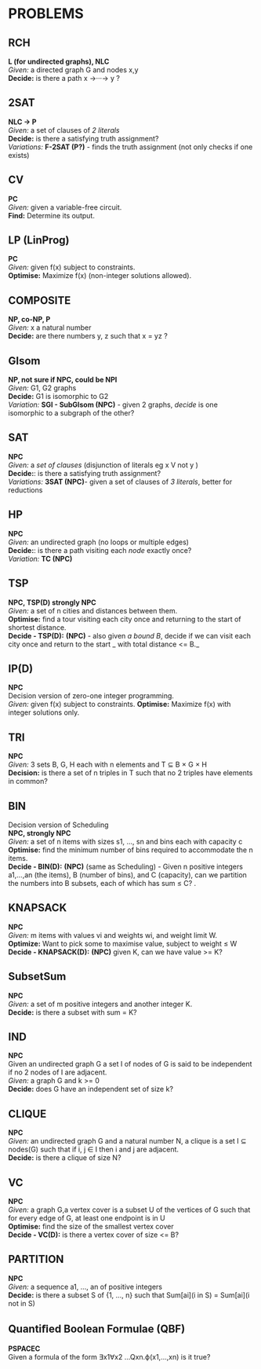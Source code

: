 # PROBLEMS

## RCH

**L (for undirected graphs), NLC** <br/> <!-- markdownlint-disable -->
_Given:_ a directed graph G and nodes x,y <br/> <!-- markdownlint-disable -->
**Decide:** is there a path x →···→ y ?

## 2SAT

**NLC → P** <br/> <!-- markdownlint-disable -->
_Given:_ a set of clauses of _2 literals_ <br/> <!-- markdownlint-disable -->
**Decide:** is there a satisfying truth assignment? <br/> <!-- markdownlint-disable -->
_Variations:_ **F-2SAT (P?)** - finds the truth assignment (not only checks if one exists)

## CV

**PC** <br/> <!-- markdownlint-disable -->
_Given:_ given a variable-free circuit. <br/> <!-- markdownlint-disable -->
**Find:** Determine its output.

## LP (LinProg)

**PC** <br/> <!-- markdownlint-disable -->
_Given:_ given f(x) subject to constraints. <br/> <!-- markdownlint-disable -->
**Optimise:** Maximize f(x) (non-integer solutions allowed).

## COMPOSITE

**NP, co-NP, P** <br/> <!-- markdownlint-disable -->
_Given:_ x a natural number <br/> <!-- markdownlint-disable -->
**Decide:** are there numbers y, z such that x = yz ?

## GIsom

**NP, not sure if NPC, could be NPI** <br/> <!-- markdownlint-disable -->
_Given:_ G1, G2 graphs <br/> <!-- markdownlint-disable -->
**Decide:** G1 is isomorphic to G2 <br/> <!-- markdownlint-disable -->
_Variation:_ **SGI - SubGIsom (NPC)** - given 2 graphs, _decide_ is one isomorphic to a subgraph of the other?

## SAT

**NPC** <br/> <!-- markdownlint-disable -->
_Given:_ a _set of clauses_ (disjunction of literals eg x V not y ) <br/> <!-- markdownlint-disable -->
**Decide:**: is there a satisfying truth assignment? <br/> <!-- markdownlint-disable -->
_Variations:_ **3SAT (NPC)**- given a set of clauses of _3 literals_, better for reductions <br/> <!-- markdownlint-disable -->

## HP

**NPC** <br/> <!-- markdownlint-disable -->
_Given:_ an undirected graph (no loops or multiple edges)<br/> <!-- markdownlint-disable -->
**Decide:**: is there a path visiting each _node_ exactly once? <br/> <!-- markdownlint-disable -->
_Variation:_ **TC (NPC)**

## TSP

**NPC, TSP(D) strongly NPC** <br/> <!-- markdownlint-disable -->
_Given:_ a set of n cities and distances between them. <br/> <!-- markdownlint-disable -->
**Optimise:** find a tour visiting each city once and returning to the start of shortest distance. <br/> <!-- markdownlint-disable -->
**Decide - TSP(D):** **(NPC)** - also given _a bound B_, decide if we can visit each city once and return to the start _
with total distance <= B._

## IP(D)

**NPC** <br/> <!-- markdownlint-disable -->
Decision version of zero-one integer programming.<br/> <!-- markdownlint-disable -->
_Given:_ given f(x) subject to constraints.
**Optimise:** Maximize f(x) with integer solutions only.

## TRI

**NPC** <br/> <!-- markdownlint-disable -->
_Given:_ 3 sets B, G, H each with n elements and T ⊆ B × G × H<br/> <!-- markdownlint-disable -->
**Decision:** is there a set of n triples in T such that no 2 triples have elements in common? <br/> <!-- markdownlint-disable -->

## BIN

Decision version of Scheduling <br/> <!-- markdownlint-disable -->
**NPC, strongly NPC** <br/> <!-- markdownlint-disable -->
_Given:_ a set of n items with sizes s1, ..., sn and bins each with capacity c <br/> <!-- markdownlint-disable -->
**Optimise:** find the minimum number of bins required to accommodate the n items.<br/> <!-- markdownlint-disable -->
**Decide - BIN(D):** **(NPC)** (same as Scheduling) - Given n positive integers a1,...,an (the items), B (number of
bins), and C (capacity), can we partition the numbers into B subsets, each of which has sum ≤ C? .

## KNAPSACK

**NPC** <br/> <!-- markdownlint-disable -->
_Given:_ m items with values vi and weights wi, and weight limit W.<br/> <!-- markdownlint-disable -->
**Optimize:** Want to pick some to maximise value, subject to weight ≤ W <br/> <!-- markdownlint-disable -->
**Decide - KNAPSACK(D):** **(NPC)** given K, can we have value >= K?

## SubsetSum

**NPC** <br/> <!-- markdownlint-disable -->
_Given:_ a set of m positive integers and another integer K. <br/> <!-- markdownlint-disable -->
**Decide:** is there a subset with sum = K?

## IND

**NPC** <br/> <!-- markdownlint-disable -->
Given an undirected graph G a set I of nodes of G is said to be independent if no 2 nodes of I are adjacent.<br/> <!-- markdownlint-disable -->
_Given:_ a graph G and k >= 0 <br/> <!-- markdownlint-disable -->
**Decide:** does G have an independent set of size k?

## CLIQUE

**NPC** <br/> <!-- markdownlint-disable -->
_Given:_ an undirected graph G and a natural number N, a clique is a set I ⊆ nodes(G) such that if i, j ∈ I then i and j
are adjacent.<br/> <!-- markdownlint-disable -->
**Decide:** is there a clique of size N?

## VC

**NPC** <br/> <!-- markdownlint-disable -->
_Given:_ a graph G,a vertex cover is a subset U of the vertices of G such that for every edge of G, at least one
endpoint is in U <br/> <!-- markdownlint-disable -->
**Optimise:** find the size of the smallest vertex cover <br/> <!-- markdownlint-disable -->
**Decide - VC(D):** is there a vertex cover of size <= B?

## PARTITION

**NPC** <br/> <!-- markdownlint-disable -->
_Given:_ a sequence a1, ..., an of positive integers <br/> <!-- markdownlint-disable -->
**Decide:** is there a subset S of {1, ..., n} such that Sum\[ai\](i in S) = Sum\[ai\](i not in S)

## Quantiﬁed Boolean Formulae (QBF)

**PSPACEC** <br/> <!-- markdownlint-disable -->
Given a formula of the form ∃x1∀x2 ...Qxn.ϕ(x1,...,xn)
is it true?

